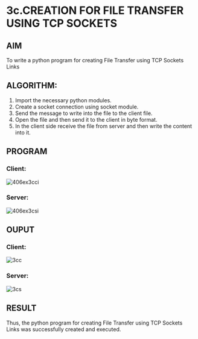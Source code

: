 # 3c.CREATION FOR FILE TRANSFER USING TCP SOCKETS
## AIM
To write a python program for creating File Transfer using TCP Sockets Links
## ALGORITHM:
1. Import the necessary python modules.
2. Create a socket connection using socket module.
3. Send the message to write into the file to the client file.
4. Open the file and then send it to the client in byte format.
5. In the client side receive the file from server and then write the content into it.
## PROGRAM

### Client:

![406ex3cci](https://github.com/Dharshini-DS/3c.FILE_TRANSFER_USING_TCP_SOCKETS/assets/93427345/22fda0c7-efc8-4a40-8623-d300d661ce93)

### Server:

![406ex3csi](https://github.com/Dharshini-DS/3c.FILE_TRANSFER_USING_TCP_SOCKETS/assets/93427345/36c54431-9fe6-4745-a459-784fde3580ed)

## OUPUT

### Client:

![3cc](https://github.com/Dharshini-DS/3c.FILE_TRANSFER_USING_TCP_SOCKETS/assets/93427345/63021015-038e-4ccf-b3e5-d4b51019d33a)

### Server:

![3cs](https://github.com/Dharshini-DS/3c.FILE_TRANSFER_USING_TCP_SOCKETS/assets/93427345/41cb6a40-9737-4f5f-8575-6a7b64df2de3)

## RESULT
Thus, the python program for creating File Transfer using TCP Sockets Links was 
successfully created and executed.
